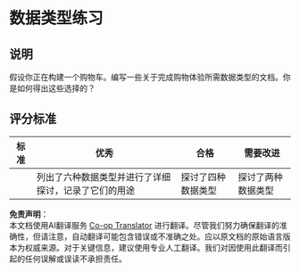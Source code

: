 <!--
CO_OP_TRANSLATOR_METADATA:
{
  "original_hash": "3869244ceda606c4969d8cdd82679867",
  "translation_date": "2025-08-23T22:48:50+00:00",
  "source_file": "2-js-basics/1-data-types/assignment.md",
  "language_code": "zh"
}
-->
# 数据类型练习

## 说明

假设你正在构建一个购物车。编写一些关于完成购物体验所需数据类型的文档。你是如何得出这些选择的？

## 评分标准

标准 | 优秀 | 合格 | 需要改进
--- | --- | --- | --- |
||列出了六种数据类型并进行了详细探讨，记录了它们的用途|探讨了四种数据类型|探讨了两种数据类型|

**免责声明**：  
本文档使用AI翻译服务 [Co-op Translator](https://github.com/Azure/co-op-translator) 进行翻译。尽管我们努力确保翻译的准确性，但请注意，自动翻译可能包含错误或不准确之处。应以原文档的原始语言版本为权威来源。对于关键信息，建议使用专业人工翻译。我们对因使用此翻译而引起的任何误解或误读不承担责任。